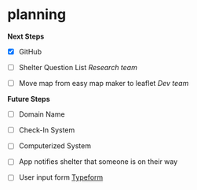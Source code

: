 # planning

**Next Steps**

- [x] GitHub

- [ ] Shelter Question List _Research team_

- [ ] Move map from easy map maker to leaflet _Dev team_

**Future Steps**

- [ ] Domain Name

- [ ] Check-In System

- [ ] Computerized System 

- [ ] App notifies shelter that someone is on their way

- [ ] User input form [Typeform](TypeForm.com)
